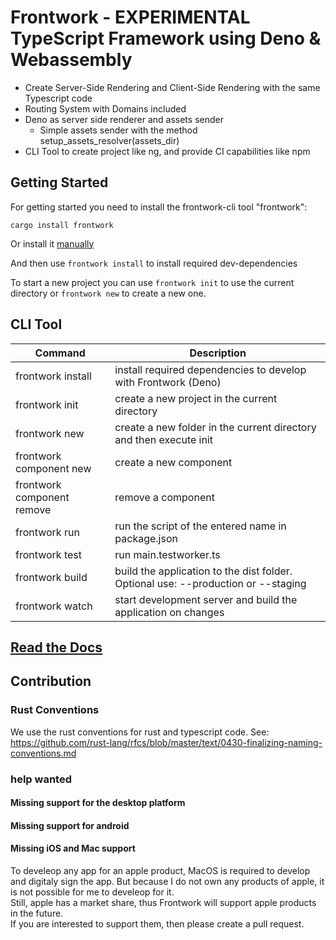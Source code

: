 # Frontwork - EXPERIMENTAL TypeScript Framework using Deno & Webassembly

- Create Server-Side Rendering and Client-Side Rendering with the same Typescript code
- Routing System with Domains included
- Deno as server side renderer and assets sender
    - Simple assets sender with the method setup_assets_resolver(assets_dir)
- CLI Tool to create project like ng, and provide CI capabilities like npm

## Getting Started
For getting started you need to install the frontwork-cli tool "frontwork": 

    cargo install frontwork  
Or install it [manually](https://github.com/frontwork-org/frontwork/releases/latest/download/frontwork)  
  
And then use `frontwork install` to install required dev-dependencies 

To start a new project you can use `frontwork init` to use the current directory or `frontwork new` to create a new one.

## CLI Tool
| Command | Description |
|--------|--------|
| frontwork install                         | install required dependencies to develop with Frontwork (Deno)   |
| frontwork init                            | create a new project in the current directory |
| frontwork new                             | create a new folder in the current directory and then execute init |
| frontwork component new                   | create a new component |
| frontwork component remove                | remove a component |
| frontwork run                             | run the script of the entered name in package.json |
| frontwork test                            | run main.testworker.ts |
| frontwork build                           | build the application to the dist folder. Optional use: --production or --staging |
| frontwork watch                           | start development server and build the application on changes |

## [Read the Docs](DOCUMENTATION.md) 

## Contribution
### Rust Conventions
We use the rust conventions for rust and typescript code. 
See: https://github.com/rust-lang/rfcs/blob/master/text/0430-finalizing-naming-conventions.md

### help wanted

#### Missing support for the desktop platform

#### Missing support for android

#### Missing iOS and Mac support
To develeop any app for an apple product, MacOS is required to develop and digitaly sign the app. But because I do not own any products of apple, it is not possible for me to develeop for it.   
Still, apple has a market share, thus Frontwork will support apple products in the future.  
If you are interested to support them, then please create a pull request.  